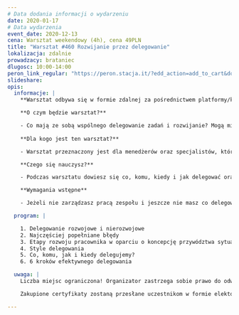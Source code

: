 ```yaml
---
# Data dodania informacji o wydarzeniu
date: 2020-01-17
# Data wydarzenia
event_date: 2020-12-13
cena: Warsztat weekendowy (4h), cena 49PLN
title: "Warsztat #460 Rozwijanie przez delegowanie"
lokalizacja: zdalnie
prowadzacy: brataniec
dlugosc: 10:00-14:00
peron_link_regular: "https://peron.stacja.it/?edd_action=add_to_cart&download_id=4776&edd_options[price_id]=1"
slideshare:
opis:
  informacje: |
    **Warsztat odbywa się w formie zdalnej za pośrednictwem platformy/komunikatora online, z wykorzystaniem dźwięku, obrazu z kamery, udostępniania ekranu komputera prowadzącego i uczestników.** 

    **O czym będzie warsztat?** 

    - Co mają ze sobą wspólnego delegowanie zadań i rozwijanie? Mogą mieć wiele, choć praktyka bywa różna. Podczas warsztatu podzielę się dobrymi praktykami, które stosunkowo łatwo wdrożyć w życie, by delegując rozwijać siebie i innych. 
    
    **Dla kogo jest ten warsztat?**

    - Warsztat przeznaczony jest dla menedżerów oraz specjalistów, którzy chcą podnieść własną efektywność i jakość współpracy ze swoimi zespołami oraz wspierać członków zespołu w rozwoju. 

    **Czego się nauczysz?**

    - Podczas warsztatu dowiesz się co, komu, kiedy i jak delegować oraz od czego zależą różne style delegowania. Ponadto – jak dzięki delegowaniu rozwijać siebie i innych. 

    **Wymagania wstępne**

    - Jeżeli nie zarządzasz pracą zespołu i jeszcze nie masz co delegować – również zapraszam. Warszat jest pomyślany tak, aby skorzystały z niego osoby z różnym doświadczeniem i by uwzględnić różne punkty widzenia. W miarę możliwości prosimy o podłączenie się z włączonymi kamerami.

  program: |

    1. Delegowanie rozwojowe i nierozwojowe
    2. Najczęściej popełniane błędy
    3. Etapy rozwoju pracownika w oparciu o koncepcję przywództwa sytuacyjnego Kena Blancharda i Paula Herseya
    4. Style delegowania
    5. Co, komu, jak i kiedy delegujemy?
    6. 6 kroków efektywnego delegowania

  uwaga: |
    Liczba miejsc ograniczona! Organizator zastrzega sobie prawo do odwołania wydarzenia w przypadku niezgłoszenia się minimalnej liczby uczestników.

    Zakupione certyfikaty zostaną przesłane uczestnikom w formie elektoronicznej po warsztacie. Jeśli chcesz otrzymać zakupiony certyfikat w formie papierowej, zgłoś to mailowo na adres kontakt@stacja.it.

---
```

